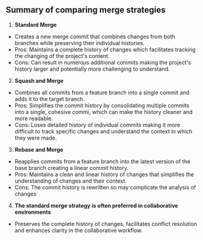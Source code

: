 ## Summary of comparing merge strategies

1. **Standard Merge**
  - Creates a new merge commit that combines changes from both branches while preserving their individual histories.
  - Pros: Maintains a complete history of changes which facilitates tracking the changing of the project's content.
  - Cons: Can result in numerous additional commits making the project's history larger and potentially more challenging to understand.

2. **Squash and Merge**
  - Combines all commits from a feature branch into a single commit and adds it to the target branch.
  - Pros: Simplifies the commit history by consolidating multiple commits into a single, cohesive commi, which can make the history cleaner and more readable.
  - Cons: Loses detailed history of individual commits making it more difficult to track specific changes and understand the context in which they were made.

3. **Rebase and Merge**
  - Reapplies commits from a feature branch into the latest version of the base branch creating a linear commit history.
  - Pros: Maintains a clean and linear history of changes that simplifies the understanding of changes and their context.
  - Cons: The commit history is rewritten so may complicate the analysis of changes

4. **The standard merge strategy is often preferred in collaborative environments**
  - Preserves the complete history of changes, facilitates conflict resolution and enhances clarity in the collaborative workflow.
